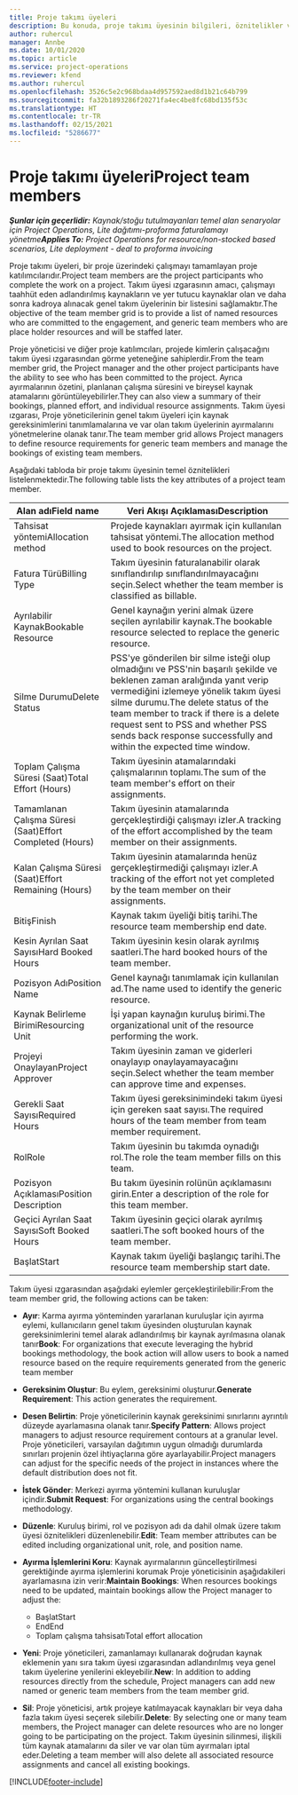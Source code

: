 ```yaml
---
title: Proje takımı üyeleri
description: Bu konuda, proje takımı üyesinin bilgileri, öznitelikler ve zamanlama ile çalışma hakkında bilgiler sağlanmaktadır.
author: ruhercul
manager: Annbe
ms.date: 10/01/2020
ms.topic: article
ms.service: project-operations
ms.reviewer: kfend
ms.author: ruhercul
ms.openlocfilehash: 3526c5e2c968bdaa4d957592aed8d1b21c64b799
ms.sourcegitcommit: fa32b1893286f20271fa4ec4be8fc68bd135f53c
ms.translationtype: HT
ms.contentlocale: tr-TR
ms.lasthandoff: 02/15/2021
ms.locfileid: "5286677"
---
```

# <a name="project-team-members"></a><span data-ttu-id="959d2-103">Proje takımı üyeleri</span><span class="sxs-lookup"><span data-stu-id="959d2-103">Project team members</span></span>

<span data-ttu-id="959d2-104">_**Şunlar için geçerlidir:** Kaynak/stoğu tutulmayanları temel alan senaryolar için Project Operations, Lite dağıtımı-proforma faturalamayı yönetme_</span><span class="sxs-lookup"><span data-stu-id="959d2-104">_**Applies To:** Project Operations for resource/non-stocked based scenarios, Lite deployment - deal to proforma invoicing_</span></span>

<span data-ttu-id="959d2-105">Proje takımı üyeleri, bir proje üzerindeki çalışmayı tamamlayan proje katılımcılarıdır.</span><span class="sxs-lookup"><span data-stu-id="959d2-105">Project team members are the project participants who complete the work on a project.</span></span> <span data-ttu-id="959d2-106">Takım üyesi ızgarasının amacı, çalışmayı taahhüt eden adlandırılmış kaynakların ve yer tutucu kaynaklar olan ve daha sonra kadroya alınacak genel takım üyelerinin bir listesini sağlamaktır.</span><span class="sxs-lookup"><span data-stu-id="959d2-106">The objective of the team member grid is to provide a list of named resources who are committed to the engagement, and generic team members who are place holder resources and will be staffed later.</span></span>

<span data-ttu-id="959d2-107">Proje yöneticisi ve diğer proje katılımcıları, projede kimlerin çalışacağını takım üyesi ızgarasından görme yeteneğine sahiplerdir.</span><span class="sxs-lookup"><span data-stu-id="959d2-107">From the team member grid, the Project manager and the other project participants have the ability to see who has been committed to the project.</span></span> <span data-ttu-id="959d2-108">Ayrıca ayırmalarının özetini, planlanan çalışma süresini ve bireysel kaynak atamalarını görüntüleyebilirler.</span><span class="sxs-lookup"><span data-stu-id="959d2-108">They can also view a summary of their bookings, planned effort, and individual resource assignments.</span></span> <span data-ttu-id="959d2-109">Takım üyesi ızgarası, Proje yöneticilerinin genel takım üyeleri için kaynak gereksinimlerini tanımlamalarına ve var olan takım üyelerinin ayırmalarını yönetmelerine olanak tanır.</span><span class="sxs-lookup"><span data-stu-id="959d2-109">The team member grid allows Project managers to define resource requirements for generic team members and manage the bookings of existing team members.</span></span>

<span data-ttu-id="959d2-110">Aşağıdaki tabloda bir proje takımı üyesinin temel öznitelikleri listelenmektedir.</span><span class="sxs-lookup"><span data-stu-id="959d2-110">The following table lists the key attributes of a project team member.</span></span>

| <span data-ttu-id="959d2-111">Alan adı</span><span class="sxs-lookup"><span data-stu-id="959d2-111">Field name</span></span>          | <span data-ttu-id="959d2-112">Veri Akışı Açıklaması</span><span class="sxs-lookup"><span data-stu-id="959d2-112">Description</span></span>                                                                                                                                                                  |
|--------------------------|-----------------------------------------------------------------------------------------------------------------------------------------------------------------------------------|
| <span data-ttu-id="959d2-113">Tahsisat yöntemi</span><span class="sxs-lookup"><span data-stu-id="959d2-113">Allocation method</span></span>        | <span data-ttu-id="959d2-114">Projede kaynakları ayırmak için kullanılan tahsisat yöntemi.</span><span class="sxs-lookup"><span data-stu-id="959d2-114">The allocation method used to book resources on the project.</span></span>                                                                         |
| <span data-ttu-id="959d2-115">Fatura Türü</span><span class="sxs-lookup"><span data-stu-id="959d2-115">Billing Type</span></span>             | <span data-ttu-id="959d2-116">Takım üyesinin faturalanabilir olarak sınıflandırılıp sınıflandırılmayacağını seçin.</span><span class="sxs-lookup"><span data-stu-id="959d2-116">Select whether the team member is classified as billable.</span></span>                                                                                                                                       |
| <span data-ttu-id="959d2-117">Ayrılabilir Kaynak</span><span class="sxs-lookup"><span data-stu-id="959d2-117">Bookable Resource</span></span>        | <span data-ttu-id="959d2-118">Genel kaynağın yerini almak üzere seçilen ayrılabilir kaynak.</span><span class="sxs-lookup"><span data-stu-id="959d2-118">The bookable resource selected to replace the generic resource.</span></span>                                                                                                                   |
| <span data-ttu-id="959d2-119">Silme Durumu</span><span class="sxs-lookup"><span data-stu-id="959d2-119">Delete Status</span></span>            | <span data-ttu-id="959d2-120">PSS'ye gönderilen bir silme isteği olup olmadığını ve PSS'nin başarılı şekilde ve beklenen zaman aralığında yanıt verip vermediğini izlemeye yönelik takım üyesi silme durumu.</span><span class="sxs-lookup"><span data-stu-id="959d2-120">The delete status of the team member to track if there is a delete request sent to PSS and whether PSS sends back response successfully and within the expected time window.</span></span> |
| <span data-ttu-id="959d2-121">Toplam Çalışma Süresi (Saat)</span><span class="sxs-lookup"><span data-stu-id="959d2-121">Total Effort (Hours)</span></span>     | <span data-ttu-id="959d2-122">Takım üyesinin atamalarındaki çalışmalarının toplamı.</span><span class="sxs-lookup"><span data-stu-id="959d2-122">The sum of the team member's effort on their assignments.</span></span>                                                                                                                         |
| <span data-ttu-id="959d2-123">Tamamlanan Çalışma Süresi (Saat)</span><span class="sxs-lookup"><span data-stu-id="959d2-123">Effort Completed (Hours)</span></span> | <span data-ttu-id="959d2-124">Takım üyesinin atamalarında gerçekleştirdiği çalışmayı izler.</span><span class="sxs-lookup"><span data-stu-id="959d2-124">A tracking of the effort accomplished by the team member on their assignments.</span></span>                                                                                           |
| <span data-ttu-id="959d2-125">Kalan Çalışma Süresi (Saat)</span><span class="sxs-lookup"><span data-stu-id="959d2-125">Effort Remaining (Hours)</span></span> | <span data-ttu-id="959d2-126">Takım üyesinin atamalarında henüz gerçekleştirmediği çalışmayı izler.</span><span class="sxs-lookup"><span data-stu-id="959d2-126">A tracking of the effort not yet completed by the team member on their assignments.</span></span>                                                                                    |
| <span data-ttu-id="959d2-127">Bitiş</span><span class="sxs-lookup"><span data-stu-id="959d2-127">Finish</span></span>                   | <span data-ttu-id="959d2-128">Kaynak takım üyeliği bitiş tarihi.</span><span class="sxs-lookup"><span data-stu-id="959d2-128">The resource team membership end date.</span></span>                                                                                                                                            |
| <span data-ttu-id="959d2-129">Kesin Ayrılan Saat Sayısı</span><span class="sxs-lookup"><span data-stu-id="959d2-129">Hard Booked Hours</span></span>        | <span data-ttu-id="959d2-130">Takım üyesinin kesin olarak ayrılmış saatleri.</span><span class="sxs-lookup"><span data-stu-id="959d2-130">The hard booked hours of the team member.</span></span>                                                                                                                                                                |
| <span data-ttu-id="959d2-131">Pozisyon Adı</span><span class="sxs-lookup"><span data-stu-id="959d2-131">Position Name</span></span>            | <span data-ttu-id="959d2-132">Genel kaynağı tanımlamak için kullanılan ad.</span><span class="sxs-lookup"><span data-stu-id="959d2-132">The name used to identify the generic resource.</span></span>                                                                                                                                   |
| <span data-ttu-id="959d2-133">Kaynak Belirleme Birimi</span><span class="sxs-lookup"><span data-stu-id="959d2-133">Resourcing Unit</span></span>          | <span data-ttu-id="959d2-134">İşi yapan kaynağın kuruluş birimi.</span><span class="sxs-lookup"><span data-stu-id="959d2-134">The organizational unit of the resource performing the work.</span></span>                                                                                                                      |
| <span data-ttu-id="959d2-135">Projeyi Onaylayan</span><span class="sxs-lookup"><span data-stu-id="959d2-135">Project Approver</span></span>         | <span data-ttu-id="959d2-136">Takım üyesinin zaman ve giderleri onaylayıp onaylayamayacağını seçin.</span><span class="sxs-lookup"><span data-stu-id="959d2-136">Select whether the team member can approve time and expenses.</span></span>                                                                                                                     |
| <span data-ttu-id="959d2-137">Gerekli Saat Sayısı</span><span class="sxs-lookup"><span data-stu-id="959d2-137">Required Hours</span></span>           | <span data-ttu-id="959d2-138">Takım üyesi gereksinimindeki takım üyesi için gereken saat sayısı.</span><span class="sxs-lookup"><span data-stu-id="959d2-138">The required hours of the team member from team member requirement.</span></span>                                                                                                                       |
| <span data-ttu-id="959d2-139">Rol</span><span class="sxs-lookup"><span data-stu-id="959d2-139">Role</span></span>                     | <span data-ttu-id="959d2-140">Takım üyesinin bu takımda oynadığı rol.</span><span class="sxs-lookup"><span data-stu-id="959d2-140">The role the team member fills on this team.</span></span>                                                                                                                                |
| <span data-ttu-id="959d2-141">Pozisyon Açıklaması</span><span class="sxs-lookup"><span data-stu-id="959d2-141">Position Description</span></span>     | <span data-ttu-id="959d2-142">Bu takım üyesinin rolünün açıklamasını girin.</span><span class="sxs-lookup"><span data-stu-id="959d2-142">Enter a description of the role for this team member.</span></span>                                                                                                                             |
| <span data-ttu-id="959d2-143">Geçici Ayrılan Saat Sayısı</span><span class="sxs-lookup"><span data-stu-id="959d2-143">Soft Booked Hours</span></span>        | <span data-ttu-id="959d2-144">Takım üyesinin geçici olarak ayrılmış saatleri.</span><span class="sxs-lookup"><span data-stu-id="959d2-144">The soft booked hours of the team member.</span></span>                                                                                                                                                                 |
| <span data-ttu-id="959d2-145">Başlat</span><span class="sxs-lookup"><span data-stu-id="959d2-145">Start</span></span>                    | <span data-ttu-id="959d2-146">Kaynak takım üyeliği başlangıç tarihi.</span><span class="sxs-lookup"><span data-stu-id="959d2-146">The resource team membership start date.</span></span>                                                                                                                                          |

<span data-ttu-id="959d2-147">Takım üyesi ızgarasından aşağıdaki eylemler gerçekleştirilebilir:</span><span class="sxs-lookup"><span data-stu-id="959d2-147">From the team member grid, the following actions can be taken:</span></span>

- <span data-ttu-id="959d2-148">**Ayır**: Karma ayırma yönteminden yararlanan kuruluşlar için ayırma eylemi, kullanıcıların genel takım üyesinden oluşturulan kaynak gereksinimlerini temel alarak adlandırılmış bir kaynak ayrılmasına olanak tanır</span><span class="sxs-lookup"><span data-stu-id="959d2-148">**Book**: For organizations that execute leveraging the hybrid bookings methodology, the book action will allow users to book a named resource based on the require requirements generated from the generic team member</span></span>
- <span data-ttu-id="959d2-149">**Gereksinim Oluştur**: Bu eylem, gereksinimi oluşturur.</span><span class="sxs-lookup"><span data-stu-id="959d2-149">**Generate Requirement**: This action generates the requirement.</span></span>
- <span data-ttu-id="959d2-150">**Desen Belirtin**: Proje yöneticilerinin kaynak gereksinimi sınırlarını ayrıntılı düzeyde ayarlamasına olanak tanır.</span><span class="sxs-lookup"><span data-stu-id="959d2-150">**Specify Pattern**: Allows project managers to adjust resource requirement contours at a granular level.</span></span> <span data-ttu-id="959d2-151">Proje yöneticileri, varsayılan dağıtımın uygun olmadığı durumlarda sınırları projenin özel ihtiyaçlarına göre ayarlayabilir.</span><span class="sxs-lookup"><span data-stu-id="959d2-151">Project managers can adjust for the specific needs of the project in instances where the default distribution does not fit.</span></span>
- <span data-ttu-id="959d2-152">**İstek Gönder**: Merkezi ayırma yöntemini kullanan kuruluşlar içindir.</span><span class="sxs-lookup"><span data-stu-id="959d2-152">**Submit Request**: For organizations using the central bookings methodology.</span></span>
- <span data-ttu-id="959d2-153">**Düzenle**: Kuruluş birimi, rol ve pozisyon adı da dahil olmak üzere takım üyesi öznitelikleri düzenlenebilir.</span><span class="sxs-lookup"><span data-stu-id="959d2-153">**Edit**: Team member attributes can be edited including organizational unit, role, and position name.</span></span>
- <span data-ttu-id="959d2-154">**Ayırma İşlemlerini Koru**: Kaynak ayırmalarının güncelleştirilmesi gerektiğinde ayırma işlemlerini korumak Proje yöneticisinin aşağıdakileri ayarlamasına izin verir:</span><span class="sxs-lookup"><span data-stu-id="959d2-154">**Maintain Bookings**: When resources bookings need to be updated, maintain bookings allow the Project manager to adjust the:</span></span>

    - <span data-ttu-id="959d2-155">Başlat</span><span class="sxs-lookup"><span data-stu-id="959d2-155">Start</span></span>
    - <span data-ttu-id="959d2-156">End</span><span class="sxs-lookup"><span data-stu-id="959d2-156">End</span></span>
    - <span data-ttu-id="959d2-157">Toplam çalışma tahsisatı</span><span class="sxs-lookup"><span data-stu-id="959d2-157">Total effort allocation</span></span>

- <span data-ttu-id="959d2-158">**Yeni**: Proje yöneticileri, zamanlamayı kullanarak doğrudan kaynak eklemenin yanı sıra takım üyesi ızgarasından adlandırılmış veya genel takım üyelerine yenilerini ekleyebilir.</span><span class="sxs-lookup"><span data-stu-id="959d2-158">**New**: In addition to adding resources directly from the schedule, Project managers can add new named or generic team members from the team member grid.</span></span>
- <span data-ttu-id="959d2-159">**Sil**: Proje yöneticisi, artık projeye katılmayacak kaynakları bir veya daha fazla takım üyesi seçerek silebilir.</span><span class="sxs-lookup"><span data-stu-id="959d2-159">**Delete**: By selecting one or many team members, the Project manager can delete resources who are no longer going to be participating on the project.</span></span> <span data-ttu-id="959d2-160">Takım üyesinin silinmesi, ilişkili tüm kaynak atamalarını da siler ve var olan tüm ayırmaları iptal eder.</span><span class="sxs-lookup"><span data-stu-id="959d2-160">Deleting a team member will also delete all associated resource assignments and  cancel all existing bookings.</span></span>


[!INCLUDE[footer-include](../includes/footer-banner.md)]